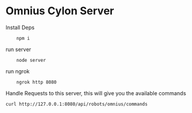 # Omnius Cylon Server


Install Deps
```
    npm i
```

run server
```
    node server
```

run ngrok
```
    ngrok http 8080
```

Handle Requests to this server, this will give you the available commands
```
curl http://127.0.0.1:8080/api/robots/omnius/commands
```
